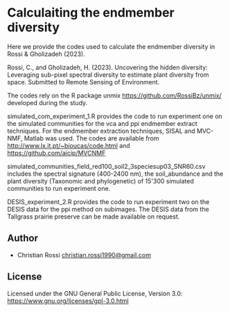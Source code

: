 # Calculaiting the endmember diversity 

Here we provide the codes used to calculate the endmember diversity in Rossi & Gholizadeh (2023). 

Rossi, C., and Gholizadeh, H. (2023). Uncovering the hidden diversity: Leveraging sub-pixel spectral diversity to estimate plant diversity from space. Submitted to Remote Sensing of Environment.

The codes rely on the R package unmix https://github.com/RossiBz/unmix/ developed during the study.

simulated_com_experiment_1.R provides the code to run experiment one on the simulated communities for the vca and ppi endmember extract techniques. 
For the endmember extraction techniques, SISAL and MVC-NMF, Matlab was used. The codes are available from http://www.lx.it.pt/~bioucas/code.html and https://github.com/aicip/MVCNMF

simulated_communities_field_red100_soil2_3speciesup03_SNR60.csv includes the spectral signature (400-2400 nm), the soil_abundance and the plant diversity (Taxonomic and phylogenetic) of 15'300 simulated communities to run experiment one.


DESIS_experiment_2.R provides the code to run experiment two on the DESIS data for the ppi method on subimages.
The DESIS data from the Tallgrass prairie preserve can be made available on request. 


## Author

* Christian Rossi christian.rossi1990@gmail.com

## License

Licensed under the GNU General Public License, Version 3.0: https://www.gnu.org/licenses/gpl-3.0.html
